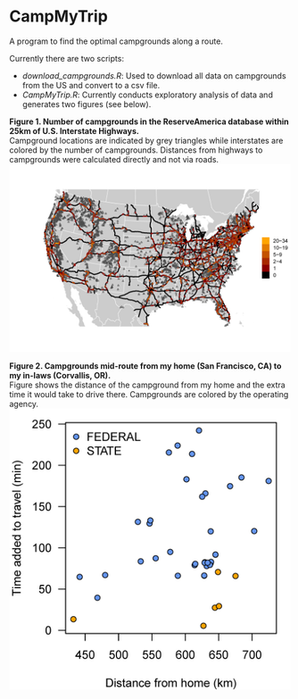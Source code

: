 # CampMyTrip  
A program to find the optimal campgrounds along a route.

Currently there are two scripts:  
  + *download_campgrounds.R*:   Used to download all data on campgrounds from the US and convert to a csv file.
  + *CampMyTrip.R*:   Currently conducts exploratory analysis of data and generates two figures (see below).  


**Figure 1. Number of campgrounds in the ReserveAmerica database within 25km of U.S. Interstate Highways.**  
Campground locations are indicated by grey triangles while interstates are colored by the number of campgrounds. Distances from highways to campgrounds were calculated directly and not via roads.  
![Fig 1](https://github.com/jescoyle/CampMyTrip/blob/master/campsites_25km_highres.png)

**Figure 2. Campgrounds mid-route from my home (San Francisco, CA) to my in-laws (Corvallis, OR).**  
Figure shows the distance of the campground from my home and the extra time it would take to drive there. Campgrounds are colored by the operating agency.  
![Fig 2](https://github.com/jescoyle/CampMyTrip/blob/master/campgrounds_homeToinlaws.png)

